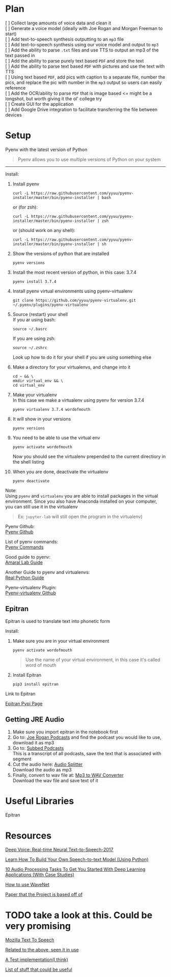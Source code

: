 Plan
===
[ ] Collect large amounts of voice data and clean it <br>
[ ] Generate a voice model (ideally with Joe Rogan and Morgan Freeman to start) <br>
[ ] Add text-to-speech synthesis outputting to an `mp3` file <br>
[ ] Add text-to-speech synthesis using our voice model and output to `mp3` <br>
[ ] Add the ability to parse `.txt` files and use TTS to output an mp3 of the text passed in <br>
[ ] Add the ability to parse purely text based `PDF` and store the text <br> 
[ ] Add the ability to parse text based `PDF` with pictures and use the text with TTS <br> 
[ ] Using text based `PDF`, add pics with caption to a separate file, number the pics, and replace the pic with number in the `mp3` output so users can easily reference  
[ ] Add the OCR/ability to parse `PDF` that is image based 
<= might be a longshot, but worth giving it the ol' college try <br>
[ ] Create GUI for the application <br> 
[ ] Add Google Drive integration to facilitate transferring the file between devices <br> 

Setup
===

Pyenv with the latest version of Python
> Pyenv allows you to use multiple versions of Python on your system 
---

Install: <br> 
1. Install pyenv <br>
   ```
   curl -L https://raw.githubusercontent.com/yyuu/pyenv-installer/master/bin/pyenv-installer | bash 
   ```
   or (for zsh): 
   ```
   curl -L https://raw.githubusercontent.com/yyuu/pyenv-installer/master/bin/pyenv-installer | zsh 
   ```
   or (should work on any shell):
   ```
   curl -L https://raw.githubusercontent.com/yyuu/pyenv-installer/master/bin/pyenv-installer | sh
   ```
2. Show the versions of python that are installed <br>
    ```
    pyenv versions 
    ```
3. Install the most recent version of python, in this case: 3.7.4 <br>
    ```
    pyenv install 3.7.4
    ```
4. Install pyenv virtual environments using pyenv-virtualenv <br>
    ```
    git clone https://github.com/yyuu/pyenv-virtualenv.git ~/.pyenv/plugins/pyenv-virtualenv
    ```
5. Source (restart) your shell <br>
    If you ar using bash: 
    ```
    source ~/.basrc
    ```
    If you are using zsh: 
    ```
    source ~/.zshrc
    ```
    Look up how to do it for your shell if you are using something else <br>
6. Make a directory for your virtualenvs, and change into it <br>
    ```
    cd ~ && \
    mkdir virtual_env && \
    cd virtual_env
    ```
7. Make your virtualenv <br>
    In this case we make a virtualenv using pyenv for version 3.7.4 <br>
    ```
    pyenv virtualenv 3.7.4 wordofmouth
    ```
8. It will show in your versions <br>
    ```
    pyenv versions
    ```
9. You need to be able to use the virtual env <br>
    ```
    pyenv activate wordofmouth
    ```
    Now you should see the virtualenv prepended to the current directiory in the shell listing <br>

10. When you are done, deactivate the virtualenv <br>
    ```
    pyenv deactivate
    ```
Note: <br>
Using `pyenv` and `virtualenv` you are able to install packages in the virtual environment. 
Since you also have Anaconda installed on your computer, you can still use it in the virtualenv
> Ex: `jupyter-lab` will still open the program in the virtualenv)

Pyenv Github: <br>
[Pyenv Github](https://github.com/pyenv/pyenv)

List of pyenv commands: <br>
[Pyenv Commands](https://github.com/pyenv/pyenv/blob/master/COMMANDS.md)

Good guide to pyenv: <br>
[Amaral Lab Guide](https://amaral.northwestern.edu/resources/guides/pyenv-tutorial)

Another Guide to pyenv and virtualenvs: <br>
[Real Python Guide](https://realpython.com/intro-to-pyenv/)

Pyenv-virtualenv Plugin: <br>
[Pyenv-virtualenv Github](https://github.com/pyenv/pyenv-virtualenv)

Epitran
---
Epitran is used to translate text into phonetic form 

Install: <br> 
1. Make sure you are in your virtual environment <br>
    ```
    pyenv activate wordofmouth
    ```
    > Use the name of your virtual environment, in this case it's called word of mouth
2. Install Epitran <br>
    ```
    pip3 install epitran
    ```
Link to Epitran 

[Epitran Pypi Page](https://pypi.org/project/epitran/)

Getting JRE Audio 
---
1. Make sure you import epitran in the notebook first 
2. Go to:
[Joe Rogan Podcasts](http://podcasts.joerogan.net/podcasts/mark-normand)
and find the podcast you would like to use, download it as mp3
3. Go to:
[Subbed Podcasts](https://podscribe.app/feeds/http-joeroganexpjoeroganlibsynprocom-rss/episodes/7798906218684900b35f1eeeaa5c2d64) <br>
This is a transcript of all podcasts, save the text that is associated with segment
4. Cut the audio here:
[Audio Splitter](https://mp3cut.net/) <br>
Download the audio as mp3
5. Finally, convert to wav file at:
[Mp3 to WAV Converter](https://audio.online-convert.com/convert-to-wav)<br>
Download the wav file and save text of it

Useful Libraries
===

Epitran


Resources
====
[Deep Voice: Real-time Neural Text-to-Speech-2017](https://arxiv.org/pdf/1702.07825.pdf)

[Learn How To Build Your Own Speech-to-text Model (Using Python)](https://www.analyticsvidhya.com/blog/2019/07/learn-build-first-speech-to-text-model-python/)

[10 Audio Processing Tasks To Get You Started With Deep Learning Applications (With Case Studies)](https://www.analyticsvidhya.com/blog/2018/01/10-audio-processing-projects-applications/)

[How to use WaveNet](https://towardsdatascience.com/how-wavenet-works-12e2420ef386)

[Paper that the Project is based off of](https://arxiv.org/pdf/1702.07825.pdf)

# TODO take a look at this. Could be very promising

[Mozilla Text To Speech](https://github.com/mozilla/TTS)

[Related to the above, seen it in use](https://github.com/erogol/TTS_experiments)

[A Test implementation(I think)](https://gist.github.com/erogol/97516ad65b44dbddb8cd694953187c5b)

[List of stuff that could be useful](https://www.findbestopensource.com/product/mozilla-tts)
